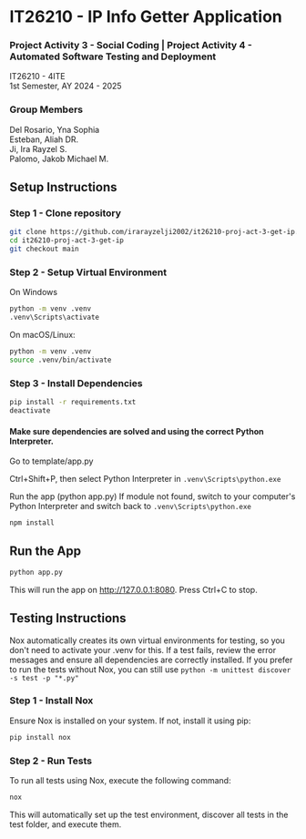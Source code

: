 # IT26210 - IP Info Getter Application

### Project Activity 3 - Social Coding | Project Activity 4 - Automated Software Testing and Deployment

IT26210 - 4ITE\
1st Semester, AY 2024 - 2025

### Group Members

Del Rosario, Yna Sophia\
Esteban, Aliah DR.\
Ji, Ira Rayzel S.\
Palomo, Jakob Michael M.

## Setup Instructions

### Step 1 - Clone repository

```bash
git clone https://github.com/irarayzelji2002/it26210-proj-act-3-get-ip.git
cd it26210-proj-act-3-get-ip
git checkout main
```

### Step 2 - Setup Virtual Environment

On Windows

```bash
python -m venv .venv
.venv\Scripts\activate
```

On macOS/Linux:

```bash
python -m venv .venv
source .venv/bin/activate
```

### Step 3 - Install Dependencies

```bash
pip install -r requirements.txt
deactivate
```

#### Make sure dependencies are solved and using the correct Python Interpreter.

Go to template/app.py

Ctrl+Shift+P, then select Python Interpreter in `.venv\Scripts\python.exe`

Run the app (python app.py)
If module not found, switch to your computer's Python Interpreter and switch back to `.venv\Scripts\python.exe`

```bash
npm install
```

## Run the App

```bash
python app.py
```

This will run the app on http://127.0.0.1:8080. Press Ctrl+C to stop.

## Testing Instructions

Nox automatically creates its own virtual environments for testing, so you don't need to activate your .venv for this. If a test fails, review the error messages and ensure all dependencies are correctly installed. If you prefer to run the tests without Nox, you can still use `python -m unittest discover -s test -p "*.py"`

### Step 1 - Install Nox

Ensure Nox is installed on your system. If not, install it using pip:

```bash
pip install nox
```

### Step 2 - Run Tests

To run all tests using Nox, execute the following command:

```bash
nox
```

This will automatically set up the test environment, discover all tests in the test folder, and execute them.
